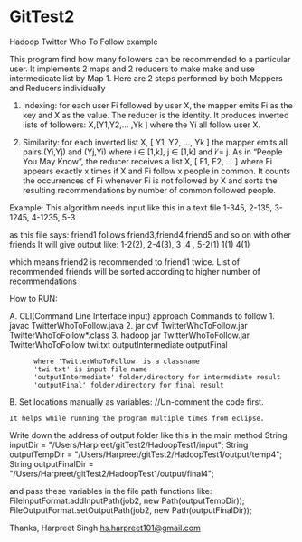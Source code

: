 # GitTest2
Hadoop Twitter Who To Follow example

This program find how many followers can be recommended to a particular user. It implements 2 maps and 2 reducers to make
make and use intermedicate list by Map 1. Here are 2 steps performed by both Mappers and Reducers individually

1. Indexing: for each user Fi followed by user X, the mapper emits Fi as the key and X as the value. 
The reducer is the identity. It produces inverted lists of followers:
X,[Y1,Y2,... ,Yk ]
where the Yi all follow user X.

2. Similarity: for each inverted list X, [ Y1, Y2, ..., Yk ] the mapper emits 
all pairs (Yi,Yj) and (Yj,Yi) where i ∈ [1,k], j ∈ [1,k] and i ̸= j. As in “People You May Know”, 
the reducer receives a list X, [ F1, F2, ... ] where Fi appears exactly x times if X and Fi 
follow x people in common. It counts the occurrences of Fi whenever Fi is not followed by X 
and sorts the resulting recommendations by number of common followed people.

Example:
This algorithm needs input like this in a text file
  1-345, 2-135, 3-1245, 4-1235, 5-3

as this file says:
friend1 follows friend3,friend4,friend5 and so on with other friends
It will give output like:
  1-2(2), 2-4(3), 3 ,4 , 5-2(1) 1(1) 4(1)

which means friend2 is recommended to friend1 twice. List of recommended friends will be sorted 
according to higher number of recommendations

How to RUN:

A. CLI(Command Line Interface input) approach
    Commands to follow
      1. javac TwitterWhoToFollow.java
      2. jar cvf TwitterWhoToFollow.jar TwitterWhoToFollow*.class
      3. hadoop jar TwitterWhoToFollow.jar TwitterWhoToFollow twi.txt outputIntermediate outputFinal
      
          where 'TwitterWhoToFollow' is a classname
          'twi.txt' is input file name
          'outputIntermediate' folder/directory for intermediate result
          'outputFinal' folder/directory for final result
          
B. Set locations manually as variables: //Un-comment the code first.

    It helps while running the program multiple times from eclipse.

Write down the address of output folder like this in the main method
      String inputDir = "/Users/Harpreet/gitTest2/HadoopTest1/input";
    	String outputTempDir = "/Users/Harpreet/gitTest2/HadoopTest1/output/temp4";
    	String outputFinalDir = "/Users/Harpreet/gitTest2/HadoopTest1/output/final4";
      
and pass these variables in the file path functions like:
       FileInputFormat.addInputPath(job2, new Path(outputTempDir));
       FileOutputFormat.setOutputPath(job2, new Path(outputFinalDir));
       

Thanks,
Harpreet Singh
hs.harpreet101@gmail.com 
